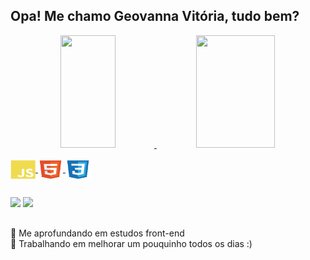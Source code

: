 ## Opa! Me chamo Geovanna Vitória, tudo bem? 

<div align="center">
  <a href="https://github.com/GeovannaVitoria">
  <img width="42%" height="180em" src="https://github-readme-stats.vercel.app/api?username=GeovannaVitoria&show_icons=true&theme=jolly&include_all_commits=true&count_private=true"/>
  <img width="50%" height="180em" src="https://github-readme-stats.vercel.app/api/top-langs/?username=GeovannaVitoria&layout=compact&langs_count=7&theme=jolly"/>
</div>

<div style="display: inline_block"><br>
  <img align="center" alt="Js" height="30" width="40" src="https://raw.githubusercontent.com/devicons/devicon/master/icons/javascript/javascript-plain.svg">
  <img align="center" alt="HTML" height="30" width="40" src="https://raw.githubusercontent.com/devicons/devicon/master/icons/html5/html5-original.svg">
  <img align="center" alt="CSS" height="30" width="40" src="https://raw.githubusercontent.com/devicons/devicon/master/icons/css3/css3-original.svg">
</div>

##

<div> 
  <a href="https://www.instagram.com/_geovanna_vitoria/" target="_blank"><img src="https://img.shields.io/badge/-Instagram-%23E4405F?style=for-the-badge&logo=instagram&logoColor=white" target="_blank"></a>
  <a href = "mailto:geovannavitrj@gmail.com"><img src="https://img.shields.io/badge/-Gmail-%23333?style=for-the-badge&logo=gmail&logoColor=white" target="_blank"></a> 
</div>

##

  📝 Me aprofundando em estudos front-end <br>
  📍 Trabalhando em melhorar um pouquinho todos os dias :) 




